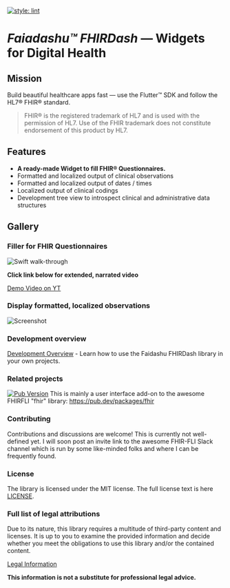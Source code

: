 [![style: lint](https://img.shields.io/badge/style-lint-4BC0F5.svg)](https://pub.dev/packages/lint)

# *Faiadashu™ FHIRDash* — Widgets for Digital Health

## Mission
Build beautiful healthcare apps fast — use the Flutter™ SDK and follow the HL7® FHIR® standard.

> FHIR® is the registered trademark of HL7 and is used with the permission of HL7. Use of the FHIR trademark does not constitute endorsement of this product by HL7.

## Features
* **A ready-made Widget to fill FHIR® Questionnaires.**
* Formatted and localized output of clinical observations
* Formatted and localized output of dates / times
* Localized output of clinical codings
* Development tree view to introspect clinical and administrative data structures
  
## Gallery
### Filler for FHIR Questionnaires
![Swift walk-through](https://user-images.githubusercontent.com/16414047/113286611-bdd93d00-92ec-11eb-9c7d-fd72dd0b99fe.gif)

**Click link below for extended, narrated video**

[Demo Video on YT](https://youtu.be/k9vEy9Z_L18)

### Display formatted, localized observations
![Screenshot](https://user-images.githubusercontent.com/16414047/112978818-12977f00-9158-11eb-8e1c-6772dcc3270a.png)


### Development overview
[Development Overview](doc/overview.md) - Learn how to use the Faidashu FHIRDash library in your own projects.

### Related projects
[![Pub Version](https://img.shields.io/pub/v/fhir?label=pub.dev&labelColor=333940&logo=dart)](https://pub.dev/packages/fhir)
This is mainly a user interface add-on to the awesome FHIRFLI "fhir" library: https://pub.dev/packages/fhir

### Contributing
Contributions and discussions are welcome! This is currently not well-defined yet. I will soon post an invite link to the awesome FHIR-FLI
Slack channel which is run by some like-minded folks and where I can be frequently found.

### License
The library is licensed under the MIT license. The full license text is here [LICENSE](LICENSE).

### Full list of legal attributions
Due to its nature, this library requires a multitude of third-party content and licenses. It is up to you to examine the
provided information and decide whether you meet the obligations to use this library and/or the contained content.

[Legal Information](doc/disclaimers.md)

**This information is not a substitute for professional legal advice.**
